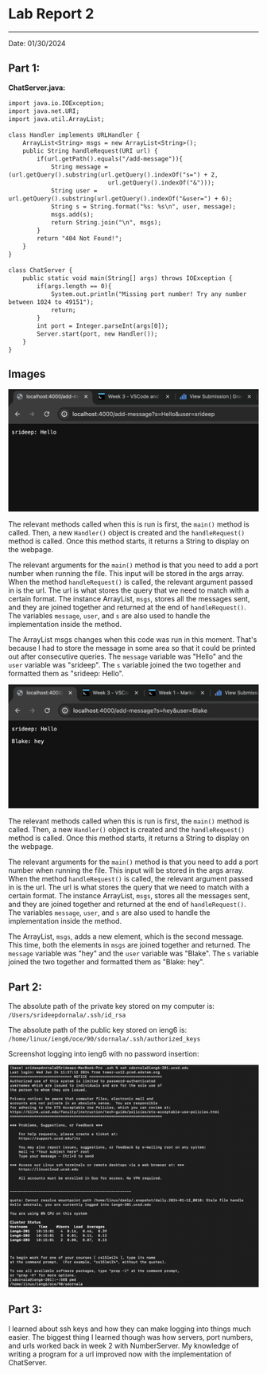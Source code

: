 # Lab Report 2
---
Date: 01/30/2024

## Part 1:

**ChatServer.java:**

    import java.io.IOException;
    import java.net.URI;
    import java.util.ArrayList;

    class Handler implements URLHandler {
    	ArrayList<String> msgs = new ArrayList<String>();
        public String handleRequest(URI url) {
            if(url.getPath().equals("/add-message")){
                String message = (url.getQuery().substring(url.getQuery().indexOf("s=") + 2, 
                                url.getQuery().indexOf("&")));
                String user = url.getQuery().substring(url.getQuery().indexOf("&user=") + 6);
                String s = String.format("%s: %s\n", user, message);
                msgs.add(s);
                return String.join("\n", msgs);
            }
            return "404 Not Found!";
        }
    }

    class ChatServer {
        public static void main(String[] args) throws IOException {
            if(args.length == 0){
                System.out.println("Missing port number! Try any number between 1024 to 49151");
                return;
            }
            int port = Integer.parseInt(args[0]);
            Server.start(port, new Handler());
        }
    }

## Images

![alt_text](image1.png)

The relevant methods called when this is run is first, the `main()` method is called. Then, a new `Handler()` object is created and the `handleRequest()` method is called. Once this method starts, it returns a String to display on the webpage.

The relevant arguments for the `main()` method is that you need to add a port number when running the file. This input will be stored in the args array. When the method `handleRequest()` is called, the relevant argument passed in is the url. The url is what stores the query that we need to match with a certain format. The instance ArrayList, `msgs`, stores all the messages sent, and they are joined together and returned at the end of `handleRequest()`. The variables `message`, `user`, and `s` are also used to handle the implementation inside the method.

The ArrayList msgs changes when this code was run in this moment. That's because I had to store the message in some area so that it could be printed out after consecutive queries. The `message` variable was "Hello" and the `user` variable was "srideep". The `s` variable joined the two together and formatted them as "srideep: Hello".

![alt_text](image.png)

The relevant methods called when this is run is first, the `main()` method is called. Then, a new `Handler()` object is created and the `handleRequest()` method is called. Once this method starts, it returns a String to display on the webpage.

The relevant arguments for the `main()` method is that you need to add a port number when running the file. This input will be stored in the args array. When the method `handleRequest()` is called, the relevant argument passed in is the url. The url is what stores the query that we need to match with a certain format. The instance ArrayList, `msgs`, stores all the messages sent, and they are joined together and returned at the end of `handleRequest()`. The variables `message`, `user`, and `s` are also used to handle the implementation inside the method.

The ArrayList, `msgs`, adds a new element, which is the second message. This time, both the elements in `msgs` are joined together and returned. The `message` variable was "hey" and the `user` variable was "Blake". The `s` variable joined the two together and formatted them as "Blake: hey".

## Part 2:

The absolute path of the private key stored on my computer is: `/Users/srideepdornala/.ssh/id_rsa`

The absolute path of the public key stored on ieng6 is: `/home/linux/ieng6/oce/90/sdornala/.ssh/authorized_keys`

Screenshot logging into ieng6 with no password insertion:

![alt_text](image3.png)

## Part 3:

I learned about ssh keys and how they can make logging into things much easier. The biggest thing I learned though was how servers, port numbers, and urls worked back in week 2 with NumberServer. My knowledge of writing a program for a url improved now with the implementation of ChatServer.
